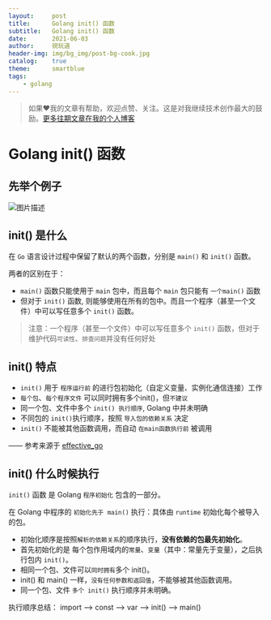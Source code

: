 ```yaml
---
layout:     post
title:      Golang init() 函数
subtitle:   Golang init() 函数
date:       2021-06-03
author:     锐玩道
header-img: img/bg_img/post-bg-cook.jpg
catalog:    true
theme:      smartblue
tags:
    - golang
---
```


> 如果❤️我的文章有帮助，欢迎点赞、关注。这是对我继续技术创作最大的鼓励。[更多往期文章在我的个人博客](https://coderdao.github.io/)


# Golang init() 函数

## 先举个例子
![图片描述](https://img1.sycdn.imooc.com/60b82c1f00015e4a16451326.png)

## init() 是什么
在 `Go` 语言设计过程中保留了默认的两个函数，分别是 `main()` 和 `init()` 函数。

两者的区别在于：
- `main()` 函数只能使用于 `main` 包中，而且每个 `main` 包只能有 `一个main()` 函数
- 但对于 `init()` 函数, 则能够使用在所有的包中。而且一个程序（甚至一个文件）中可以写任意多个 `init()` 函数。
> 注意：一个程序（甚至一个文件）中可以写任意多个 `init()` 函数，但对于维护代码`可读性`、`排查问题`并没有任何好处

## init() 特点
- `init()` 用于 `程序运行前` 的进行包初始化（自定义变量、实例化通信连接）工作
- `每个包`、`每个程序文件` 可以同时拥有多个init()，但`不建议`
- 同一个包、文件中多个 `init() 执行顺序`, Golang 中并未明确
- 不同包的 `init()`执行顺序，按照 `导入包的依赖关系` 决定
- `init()` 不能被其他函数调用，而自动 `在main函数执行前` 被调用

—— 参考来源于 [effective_go](https://golang.google.cn/doc/effective_go#init)

## init() 什么时候执行
`init()` 函数 是 Golang `程序初始化` 包含的一部分。

在 Golang 中程序的 `初始化先于 main()` 执行：具体由 `runtime` 初始化每个被导入的包。
- 初始化顺序是按照`解析的依赖关系`的顺序执行，**没有依赖的包最先初始化**。
- 首先初始化的是 每个包作用域内的`常量`、`变量`（其中：常量先于变量），之后执行包内 `init()`。
- 相同一个包、文件可以`同时拥有`多个 init()。
- init() 和 main() 一样，`没有任何参数和返回值`，不能够被其他函数调用。
- 同一个包、文件 `多个 init()` 执行顺序并未明确。

执行顺序总结： import –> const –> var –> init() –> main()
